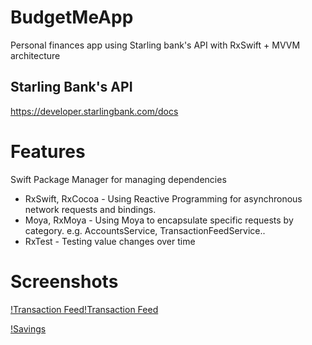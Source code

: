 # BudgetMeApp
Personal finances app using Starling bank's API with RxSwift + MVVM architecture

## Starling Bank's API
https://developer.starlingbank.com/docs

# Features

Swift Package Manager for managing dependencies
- RxSwift, RxCocoa - 
Using Reactive Programming for asynchronous network requests and bindings.
- Moya, RxMoya - 
Using Moya to encapsulate specific requests by category. e.g. AccountsService, TransactionFeedService..
- RxTest - Testing value changes over time

# Screenshots 


[!Transaction Feed](https://user-images.githubusercontent.com/18484997/77704452-fa28dd80-6fb4-11ea-9eb6-743b4ad297cb.png)[!Transaction Feed](https://user-images.githubusercontent.com/18484997/77704452-fa28dd80-6fb4-11ea-9eb6-743b4ad297cb.png)

[!Savings](https://user-images.githubusercontent.com/18484997/77704661-7fac8d80-6fb5-11ea-9fae-573b7215fa95.png)
